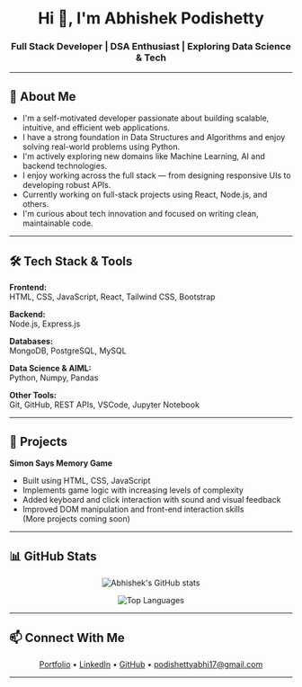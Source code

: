 <h1 align="center">Hi 👋, I'm Abhishek Podishetty</h1>
<h3 align="center">Full Stack Developer | DSA Enthusiast | Exploring Data Science & Tech</h3>

---

## 🚀 About Me

- I'm a self-motivated developer passionate about building scalable, intuitive, and efficient web applications.
- I have a strong foundation in Data Structures and Algorithms and enjoy solving real-world problems using Python.
- I'm actively exploring new domains like Machine Learning, AI and backend technologies.
- I enjoy working across the full stack — from designing responsive UIs to developing robust APIs.
- Currently working on full-stack projects using React, Node.js, and others.
- I'm curious about tech innovation and focused on writing clean, maintainable code.

---

## 🛠 Tech Stack & Tools

**Frontend:**  
HTML, CSS, JavaScript, React, Tailwind CSS, Bootstrap

**Backend:**  
Node.js, Express.js

**Databases:**  
MongoDB, PostgreSQL, MySQL

**Data Science & AIML:**  
Python, Numpy, Pandas

**Other Tools:**  
Git, GitHub, REST APIs, VSCode, Jupyter Notebook

---

## 📂 Projects

**Simon Says Memory Game**  
- Built using HTML, CSS, JavaScript  
- Implements game logic with increasing levels of complexity  
- Added keyboard and click interaction with sound and visual feedback  
- Improved DOM manipulation and front-end interaction skills  
(More projects coming soon)
---

## 📊 GitHub Stats

<p align="center">
  <img src="https://github-readme-stats.vercel.app/api?username=Abhishek200559&show_icons=true&theme=default" alt="Abhishek's GitHub stats" />
</p>

<p align="center">
  <img src="https://github-readme-stats.vercel.app/api/top-langs/?username=Abhishek200559&layout=compact&theme=default" alt="Top Languages" />
</p>

---

## 📫 Connect With Me

<p align="center">
  <a href="https://abhishek-podishetty.vercel.app/">Portfolio</a> • 
  <a href="https://www.linkedin.com/in/abhishekpodishetty/">LinkedIn</a> • 
  <a href="https://github.com/Abhishek200559">GitHub</a> •
  <a href="https://mail.google.com/mail/u/0/#inbox?compose=new"> podishettyabhi17@gmail.com</a>
</p>

---

